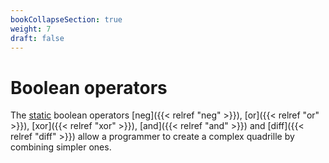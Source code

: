 ```yaml
---
bookCollapseSection: true
weight: 7
draft: false
---
```


# Boolean operators

The [static](https://developer.mozilla.org/en-US/docs/Glossary/Static_method) boolean operators [neg]({{< relref "neg" >}}), [or]({{< relref "or" >}}), [xor]({{< relref "xor" >}}), [and]({{< relref "and" >}}) and [diff]({{< relref "diff" >}}) allow a programmer to create a complex quadrille by combining simpler ones.